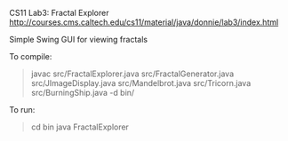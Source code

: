 CS11 Lab3: Fractal Explorer
http://courses.cms.caltech.edu/cs11/material/java/donnie/lab3/index.html

Simple Swing GUI for viewing fractals

To compile:
> javac src/FractalExplorer.java src/FractalGenerator.java src/JImageDisplay.java src/Mandelbrot.java src/Tricorn.java src/BurningShip.java -d bin/

To run:
> cd bin
> java FractalExplorer